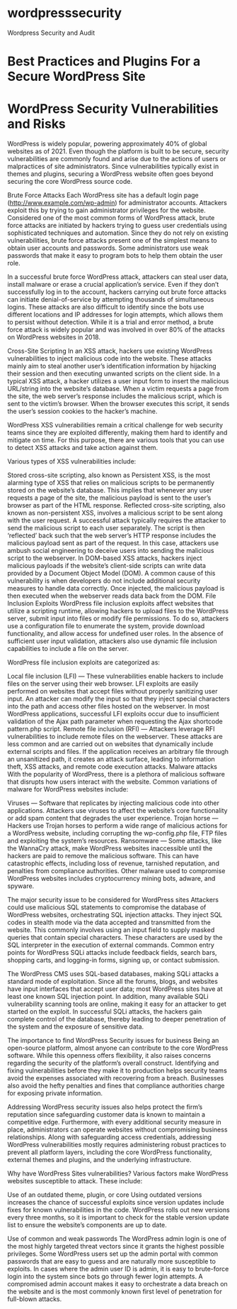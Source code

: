 # wordpresssecurity
Wordpress Security and Audit 
# Best Practices and Plugins For a Secure WordPress Site

# WordPress Security Vulnerabilities and Risks
WordPress is widely popular, powering approximately 40% of global websites as of 2021. Even though the platform is built to be secure, security vulnerabilities are commonly found and arise due to the actions of users or malpractices of site administrators. Since vulnerabilities typically exist in themes and plugins, securing a WordPress website often goes beyond securing the core WordPress source code.

Brute Force Attacks
Each WordPress site has a default login page (http://www.example.com/wp-admin) for administrator accounts. Attackers exploit this by trying to gain administrator privileges for the website. Considered one of the most common forms of WordPress attack, brute force attacks are initiated by hackers trying to guess user credentials using sophisticated techniques and automation. Since they do not rely on existing vulnerabilities, brute force attacks present one of the simplest means to obtain user accounts and passwords. Some administrators use weak passwords that make it easy to program bots to help them obtain the user role.

In a successful brute force WordPress attack, attackers can steal user data, install malware or erase a crucial application’s service. Even if they don’t successfully log in to the account, hackers carrying out brute force attacks can initiate denial-of-service by attempting thousands of simultaneous logins. These attacks are also difficult to identify since the bots use different locations and IP addresses for login attempts, which allows them to persist without detection. While it is a trial and error method, a brute force attack is widely popular and was involved in over 80% of the attacks on WordPress websites in 2018.

Cross-Site Scripting
In an XSS attack, hackers use existing WordPress vulnerabilities to inject malicious code into the website. These attacks mainly aim to steal another user’s identification information by hijacking their session and then executing unwanted scripts on the client side. In a typical XSS attack, a hacker utilizes a user input form to insert the malicious URL/string into the website’s database. When a victim requests a page from the site, the web server’s response includes the malicious script, which is sent to the victim’s browser. When the browser executes this script, it sends the user’s session cookies to the hacker’s machine.

WordPress XSS vulnerabilities remain a critical challenge for web security teams since they are exploited differently, making them hard to identify and mitigate on time. For this purpose, there are various tools that you can use to detect XSS attacks and take action against them.

Various types of XSS vulnerabilities include:

Stored cross-site scripting, also known as Persistent XSS, is the most alarming type of XSS that relies on malicious scripts to be permanently stored on the website’s database. This implies that whenever any user requests a page of the site, the malicious payload is sent to the user’s browser as part of the HTML response.
Reflected cross-site scripting, also known as non-persistent XSS, involves a malicious script to be sent along with the user request. A successful attack typically requires the attacker to send the malicious script to each user separately. The script is then ‘reflected’ back such that the web server’s HTTP response includes the malicious payload sent as part of the request. In this case, attackers use ambush social engineering to deceive users into sending the malicious script to the webserver.
In DOM-based XSS attacks, hackers inject malicious payloads if the website’s client-side scripts can write data provided by a Document Object Model (DOM). A common cause of this vulnerability is when developers do not include additional security measures to handle data correctly. Once injected, the malicious payload is then executed when the webserver reads data back from the DOM.
File Inclusion Exploits
WordPress file inclusion exploits affect websites that utilize a scripting runtime, allowing hackers to upload files to the WordPress server, submit input into files or modify file permissions. To do so, attackers use a configuration file to enumerate the system, provide download functionality, and allow access for undefined user roles. In the absence of sufficient user input validation, attackers also use dynamic file inclusion capabilities to include a file on the server.

WordPress file inclusion exploits are categorized as:

Local file inclusion (LFI) — These vulnerabilities enable hackers to include files on the server using their web browser. LFI exploits are easily performed on websites that accept files without properly sanitizing user input. An attacker can modify the input so that they inject special characters into the path and access other files hosted on the webserver. In most WordPress applications, successful LFI exploits occur due to insufficient validation of the Ajax path parameter when requesting the Ajax shortcode pattern.php script.
Remote file inclusion (RFI) — Attackers leverage RFI vulnerabilities to include remote files on the webserver. These attacks are less common and are carried out on websites that dynamically include external scripts and files. If the application receives an arbitrary file through an unsanitized path, it creates an attack surface, leading to information theft, XSS attacks, and remote code execution attacks.
Malware attacks
With the popularity of WordPress, there is a plethora of malicious software that disrupts how users interact with the website. Common variations of malware for WordPress websites include:

Viruses — Software that replicates by injecting malicious code into other applications. Attackers use viruses to affect the website’s core functionality or add spam content that degrades the user experience.
Trojan horse — Hackers use Trojan horses to perform a wide range of malicious actions for a WordPress website, including corrupting the wp-config.php file, FTP files and exploiting the system’s resources.
Ransomware — Some attacks, like the WannaCry attack, make WordPress websites inaccessible until the hackers are paid to remove the malicious software. This can have catastrophic effects, including loss of revenue, tarnished reputation, and penalties from compliance authorities.
Other malware used to compromise WordPress websites includes cryptocurrency mining bots, adware, and spyware.

The major security issue to be considered for WordPress sites
Attackers could use malicious SQL statements to compromise the database of WordPress websites, orchestrating SQL injection attacks. They inject SQL codes in stealth mode via the data accepted and transmitted from the website. This commonly involves using an input field to supply masked queries that contain special characters. These characters are used by the SQL interpreter in the execution of external commands. Common entry points for WordPress SQLi attacks include feedback fields, search bars, shopping carts, and logging-in forms, signing up, or contact submission.

The WordPress CMS uses SQL-based databases, making SQLi attacks a standard mode of exploitation. Since all the forums, blogs, and websites have input interfaces that accept user data; most WordPress sites have at least one known SQL injection point. In addition, many available SQLi vulnerability scanning tools are online, making it easy for an attacker to get started on the exploit. In successful SQLi attacks, the hackers gain complete control of the database, thereby leading to deeper penetration of the system and the exposure of sensitive data.

The importance to find WordPress Security issues for business
Being an open-source platform, almost anyone can contribute to the core WordPress software. While this openness offers flexibility, it also raises concerns regarding the security of the platform’s overall construct. Identifying and fixing vulnerabilities before they make it to production helps security teams avoid the expenses associated with recovering from a breach. Businesses also avoid the hefty penalties and fines that compliance authorities charge for exposing private information.

Addressing WordPress security issues also helps protect the firm’s reputation since safeguarding customer data is known to maintain a competitive edge. Furthermore, with every additional security measure in place, administrators can operate websites without compromising business relationships. Along with safeguarding access credentials, addressing WordPress vulnerabilities mostly requires administering robust practices to prevent all platform layers, including the core WordPress functionality, external themes and plugins, and the underlying infrastructure.

Why have WordPress Sites vulnerabilities?
Various factors make WordPress websites susceptible to attack. These include:

Use of an outdated theme, plugin, or core
Using outdated versions increases the chance of successful exploits since version updates include fixes for known vulnerabilities in the code. WordPress rolls out new versions every three months, so it is important to check for the stable version update list to ensure the website’s components are up to date.



Use of common and weak passwords
The WordPress admin login is one of the most highly targeted threat vectors since it grants the highest possible privileges. Some WordPress users set up the admin portal with common passwords that are easy to guess and are naturally more susceptible to exploits. In cases where the admin user ID is admin, it is easy to brute-force login into the system since bots go through fewer login attempts. A compromised admin account makes it easy to orchestrate a data breach on the website and is the most commonly known first level of penetration for full-blown attacks.



